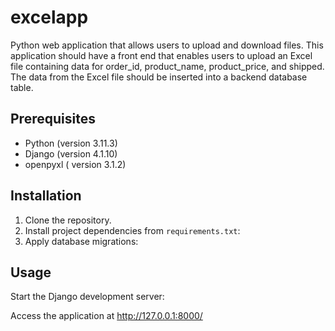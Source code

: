 # excelapp
Python web application that allows users to upload and download files. This
application should have a front end that enables users to upload an Excel file containing
data for order_id, product_name, product_price, and shipped. The data from
the Excel file should be inserted into a backend database table.

## Prerequisites
- Python (version 3.11.3)
- Django (version 4.1.10)
- openpyxl ( version 3.1.2)

## Installation
1. Clone the repository.
2. Install project dependencies from `requirements.txt`:
3. Apply database migrations:

## Usage
Start the Django development server:

Access the application at http://127.0.0.1:8000/



